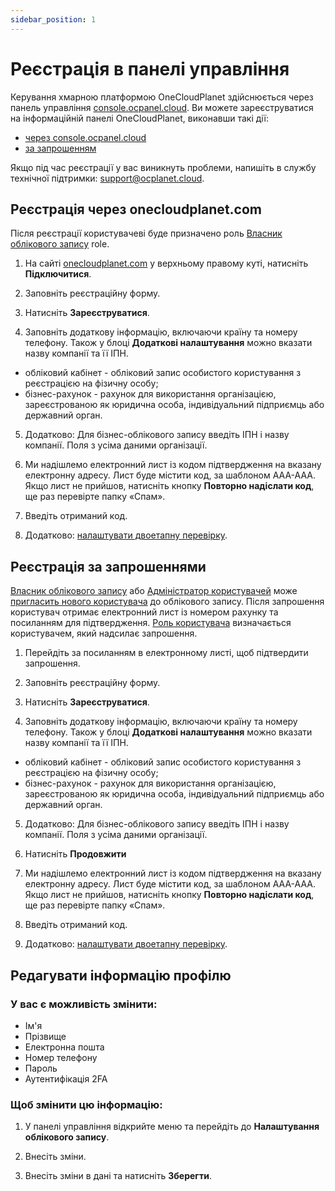 ```yaml
---
sidebar_position: 1
---
```


# Реєстрація в панелі управління

Керування хмарною платформою OneCloudPlanet здійснюється через панель управління [console.ocpanel.cloud](https://console.ocpanel.cloud). Ви можете зареєструватися на інформаційній панелі OneCloudPlanet, виконавши такі дії:

- [через console.ocpanel.cloud](##)
- [за запрошенням](##)

Якщо під час реєстрації у вас виникнуть проблеми, напишіть в службу технічної підтримки: [support@ocplanet.cloud](mailto:support@ocplanet.cloud).

## Реєстрація через onecloudplanet.com

Після реєстрації користувачеві буде призначено роль [Власник облікового запису](##) role.

1. На сайті [onecloudplanet.com](https://onecloudplanet.com/) у верхньому правому куті, натисніть **Підключитися**.

2. Заповніть реєстраційну форму.

3. Натисніть **Зареєструватися**.

4. Заповніть додаткову інформацію, включаючи країну та номеру телефону. Також у блоці **Додаткові налаштування** можно вказати назву компанії та її ІПН.

- обліковий кабінет - обліковий запис особистого користування з реєстрацією на фізичну особу;
- бізнес-рахунок - рахунок для використання організацією, зареєстрованою як юридична особа, індивідуальний підприємць або державний орган.

5. Додатково: Для бізнес-облікового запису введіть ІПН і назву компанії. Поля з усіма даними організації.

7. Ми надішлемо електронний лист із кодом підтвердження на вказану електронну адресу. Лист буде містити код, за шаблоном ААА-ААА. Якщо лист не прийшов, натисніть кнопку **Повторно надіслати код**, ще раз перевірте папку «Спам».

8. Введіть отриманий код.

9. Додатково: [налаштувати двоетапну перевірку](##).

## Реєстрація за запрошеннями

[Власник облікового запису](##) або [Адміністратор користувачей](##) може [пригласить нового користувача](##) до облікового запису. Після запрошення користувач отримає електронний лист із номером рахунку та посиланням для підтвердження. [Роль користувача](##) визначається користувачем, який надсилає запрошення.

1. Перейдіть за посиланням в електронному листі, щоб підтвердити запрошення.

2. Заповніть реєстраційну форму.

3. Натисніть **Зареєструватися**.

4. Заповніть додаткову інформацію, включаючи країну та номеру телефону. Також у блоці **Додаткові налаштування** можно вказати назву компанії та її ІПН.

- обліковий кабінет - обліковий запис особистого користування з реєстрацією на фізичну особу;
- бізнес-рахунок - рахунок для використання організацією, зареєстрованою як юридична особа, індивідуальний підприємць або державний орган.

5. Додатково: Для бізнес-облікового запису введіть ІПН і назву компанії. Поля з усіма даними організації.

6. Натисніть **Продовжити**

7. Ми надішлемо електронний лист із кодом підтвердження на вказану електронну адресу. Лист буде містити код, за шаблоном ААА-ААА. Якщо лист не прийшов, натисніть кнопку **Повторно надіслати код**, ще раз перевірте папку «Спам».

8. Введіть отриманий код.

9. Додатково: [налаштувати двоетапну перевірку](##).

## Редагувати інформацію профілю

### У вас є можливість змінити: ###
- Ім'я
- Прізвище
- Електронна пошта
- Номер телефону
- Пароль
- Аутентифікація 2FA

### Щоб змінити цю інформацію: ###

1. У панелі управління відкрийте меню та перейдіть до **Налаштування облікового запису**.

2. Внесіть зміни.

3. Внесіть зміни в дані та натисніть **Зберегти**.